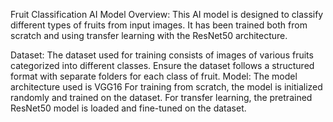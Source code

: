 

Fruit Classification AI Model
Overview:
This AI model is designed to classify different types of fruits from input images. It has been trained both from scratch and using transfer learning with the ResNet50 architecture.

Dataset:
The dataset used for training consists of images of various fruits categorized into different classes.
Ensure the dataset follows a structured format with separate folders for each class of fruit.
Model:
The model architecture used is VGG16
For training from scratch, the model is initialized randomly and trained on the dataset.
For transfer learning, the pretrained ResNet50 model is loaded and fine-tuned on the dataset.
